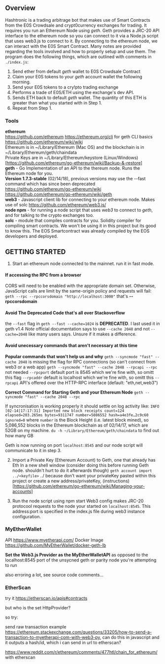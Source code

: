 ## Overview
Hashtronic is a trading arbitrage bot that makes use of Smart Contracts from the E0S Crowdsale and crypt0currency exchanges for trading. It requires you run an Ethereum Node using *geth*. Geth provides a JRC-20 API interface to the ethereum node so you can connect to it via a Node.js script that uses web3.js to connect to it. By connecting to the ethereum node, we can interact with the E0S Smart Contract. Many notes are provided regarding the tools involved and how to properly setup and use them.
The program does the following things, which are outlined with comments in `./index.js`:
1. Send ether from default *geth* wallet to E0S Crowdsale Contract
2. Claim your E0S tokens to your *geth* account wallet the following morning.
3. Send your E0S tokens to a cry!pto trading exchange
4. Performs a trade of E0S/ETH using the exchange's dev API.
5. Sends ETH back to default *geth* wallet. The quantity of this ETH is greater than what you started with in Step 1.
6. Repeat from Step 1.

### Tools
**ethereum**  
https://github.com/ethereum
https://ethereum.org/cli for geth CLI basics
https://github.com/ethereum/wiki/wiki  
Ethereum is in ~/Library/Ethereum (Mac OS) and the blockchain is in ~/Library/Ethereum/geth/chaindata    
Private Keys are in ~/Library/Ethereum/keystore (Linux/Windows)[https://github.com/ethereum/go-ethereum/wiki/Backup-&-restore]  
**geth** - Go Implementation of an API to the thereum node. Runs the Ethereum node for you.  
**Version 1.7.3-stable** (02/14/18), previous versions may use the --fast command which has since been deprecated  
https://github.com/ethereum/go-ethereum/wiki
https://github.com/ethereum/go-ethereum/wiki/geth  
**web3** - Javascript client lib for connecting to your ethereum node. Makes use of solc    https://github.com/ethereum/web3.js/  
**node npm** - for running a node script that uses *web3* to connect to *geth*, and for talking to the crypto exchanges too.   
**solc** - module that compiles contracts for you. Solidity compiler for compiling smart contracts. We won't be using it in this project but its good to know this. The EOS Smartcontract was already compiled by the EOS developers and deployed.

## GETTING STARTED
1. Start an ethereum node connected to the mainnet. run it in fast mode.
#### If accessing the RPC from a browser
CORS will need to be enabled with the appropriate domain set. Otherwise, JavaScript calls are limit by the same-origin policy and requests will fail:
`geth --rpc --rpccorsdomain "http://localhost:3000"` that's **--rpccorsdomain**

#### Avoid The Deprecated Code that's all over Stackoverflow
the `--fast` flag in `geth --fast --cache=1024` is **DEPRECATED**. I last used it in geth v1.4
*Note* official documentation says to use `--cache 2048` and not `--cache=2048` like many users says. Unsure if it makes a difference.

#### Avoid unecessary commands that aren't necessary at this time
**Popular commands that won't help us and why**
`geth --syncmode "fast" --cache 2048` is missing the flag for RPC connections (so can't connect from web3 or a web app)
`geth --syncmode "fast" --cache 2048 --rpcapi --rpc` not needed
`--rpcport` default port is 8545 which we're fine with, so omitt this flag
`--rpcaddr` default is localhost which we're fine with, so omitt this
`--rpcapi` API's offered over the HTTP-RPC interface (default: "eth,net,web3")

**Correct Command for Starting Geth and your Ethereum Node**
`geth --syncmode "fast" --cache 2048 --rpc`

If syncronisation is working properly it should settle on log activity like:
`INFO [02-14|17:17:31] Imported new block receipts count=124  elapsed=203.265ms bytes=9311747 number=5086552 hash=a4e3fe…2c9c60 ignored=0` 
where `number` is the Block Height (i.e. latest block mined), so 5,086,552 blocks in the Ethereum blockchain as of 02/14/17, which are 52GB on my machine. `du -h ~/Library/Ethereum/geth/chaindata` to find out how many GB

Geth is now running on port `localhost:8545` and our node script will communicate to it in step 3.

2. Import a Private Key (Ethereum Account) to Geth, one that already has Eth 
In a new shell window (consider doing this before running Geth node. shouldn't hurt to do it afterwards though) 
`geth account import ../<keyfile>` ../ because don't want your privateKey pasted within this project
or create a new address/privateKey, (instructions)[https://github.com/ethereum/go-ethereum/wiki/Managing-your-accounts]

3. Run the node script using npm start
Web3 config makes JRC-20 protocool requests to the node your started on `localhost:8545`. This address:port is specified in the index.js file during web3 instance configuration.

### MyEtherWallet
API
https://www.myetherapi.com/
Docker Image
https://github.com/MyEtherWallet/docker-geth-lb

**Set the Web3.js Provider as the MyEtherWalletAPI**
as opposed to the localhost:8545 port of the unsycned geth or parity node you're attempting to run

also erroring a lot, see source code comments...

### EtherScan
try it
https://etherscan.io/apis#contracts

but who is the set HttpProvider?

so try:

send raw transaction example
https://ethereum.stackexchange.com/questions/33205/how-to-send-a-transaction-to-myetherapi-com-with-web3-py, can do this in javascript and it outputs a hash/id, which i can send in url to etherscan?

https://www.reddit.com/r/ethereum/comments/477htl/chain_for_ethereum/ with etherscan


